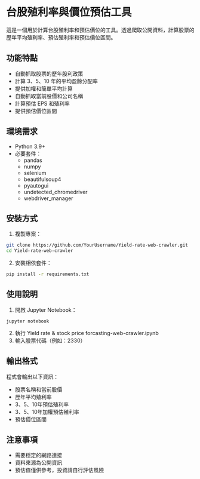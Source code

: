 # 台股殖利率與價位預估工具

這是一個用於計算台股殖利率和預估價位的工具。透過爬取公開資料，計算股票的歷年平均殖利率、預估殖利率和預估價位區間。

## 功能特點

- 自動抓取股票的歷年股利政策
- 計算 3、5、10 年的平均盈餘分配率
- 提供加權和簡單平均計算
- 自動抓取當前股價和公司名稱
- 計算預估 EPS 和殖利率
- 提供預估價位區間

## 環境需求

- Python 3.9+
- 必要套件：
  - pandas
  - numpy
  - selenium
  - beautifulsoup4
  - pyautogui
  - undetected_chromedriver
  - webdriver_manager

## 安裝方式

1. 複製專案：
```bash
git clone https://github.com/YourUsername/Yield-rate-web-crawler.git
cd Yield-rate-web-crawler
```

2. 安裝相依套件：
```bash
pip install -r requirements.txt
```

## 使用說明
1. 開啟 Jupyter Notebook：
```
jupyter notebook
```
2. 執行 Yield rate & stock price forcasting-web-crawler.ipynb
3. 輸入股票代碼（例如：2330）

## 輸出格式
程式會輸出以下資訊：

- 股票名稱和當前股價
- 歷年平均殖利率
- 3、5、10年預估殖利率
- 3、5、10年加權預估殖利率
- 預估價位區間

## 注意事項

- 需要穩定的網路連接
- 資料來源為公開資訊
- 預估值僅供參考，投資請自行評估風險